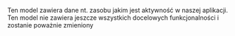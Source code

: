 Ten model zawiera dane nt. zasobu jakim jest aktywność w naszej aplikacji.
Ten model nie zawiera jeszcze wszystkich docelowych funkcjonalności i zostanie poważnie zmieniony